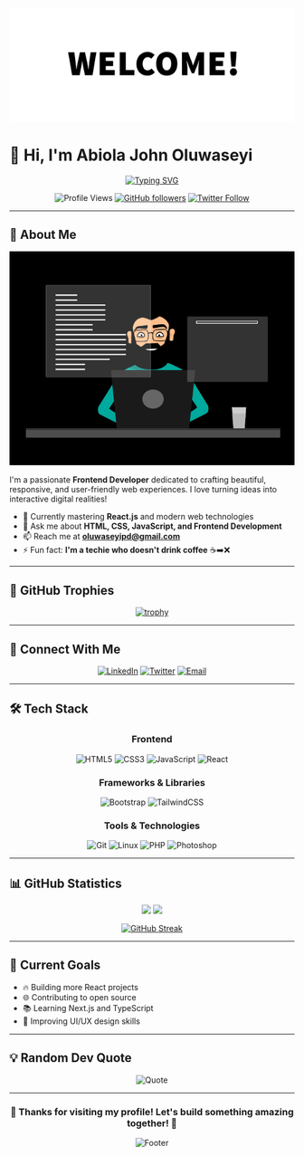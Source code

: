 <div align="center">
  <img src="banner.gif" alt="Header" />
</div>

# 👋 Hi, I'm Abiola John Oluwaseyi

<div align="center">
  
  [![Typing SVG](https://readme-typing-svg.demolab.com?font=Fira+Code&weight=600&size=22&pause=1000&color=6366F1&center=true&vCenter=true&width=600&lines=Frontend+Developer+%F0%9F%9A%80;Crafting+Beautiful+Web+Experiences+%E2%9C%A8;Always+Learning+%26+Growing+%F0%9F%8C%B1)](https://git.io/typing-svg)
  
</div>

<div align="center">
  
  ![Profile Views](https://komarev.com/ghpvc/?username=oluwaseyipd&label=Profile%20views&color=6366F1&style=for-the-badge)
  [![GitHub followers](https://img.shields.io/github/followers/oluwaseyipd?style=for-the-badge&color=6366F1)](https://github.com/oluwaseyipd)
  [![Twitter Follow](https://img.shields.io/twitter/follow/oluwaseyipd?style=for-the-badge&color=1DA1F2)](https://twitter.com/oluwaseyipd)
  
</div>

---

## 🚀 About Me

<div align="center">
  <img src="coding.gif" alt="Header" />
</div>

I'm a passionate **Frontend Developer** dedicated to crafting beautiful, responsive, and user-friendly web experiences. I love turning ideas into interactive digital realities!

- 🌱 Currently mastering **React.js** and modern web technologies
- 💬 Ask me about **HTML, CSS, JavaScript, and Frontend Development**
- 📫 Reach me at **oluwaseyipd@gmail.com**
- ⚡ Fun fact: **I'm a techie who doesn't drink coffee** ☕➡️❌

---

## 🌟 GitHub Trophies

<div align="center">
  
  [![trophy](https://github-profile-trophy.vercel.app/?username=oluwaseyipd&theme=discord&no-frame=true&row=1&column=6)](https://github.com/ryo-ma/github-profile-trophy)
  
</div>

---

## 🤝 Connect With Me

<div align="center">
  
  [![LinkedIn](https://img.shields.io/badge/LinkedIn-0077B5?style=for-the-badge&logo=linkedin&logoColor=white)](https://linkedin.com/in/abiola-john-oluwaseyi)
  [![Twitter](https://img.shields.io/badge/Twitter-1DA1F2?style=for-the-badge&logo=twitter&logoColor=white)](https://twitter.com/oluwaseyipd)
  [![Email](https://img.shields.io/badge/Email-D14836?style=for-the-badge&logo=gmail&logoColor=white)](mailto:oluwaseyipd@gmail.com)
  
</div>

---

## 🛠️ Tech Stack

<div align="center">

### Frontend
![HTML5](https://img.shields.io/badge/HTML5-E34F26?style=for-the-badge&logo=html5&logoColor=white)
![CSS3](https://img.shields.io/badge/CSS3-1572B6?style=for-the-badge&logo=css3&logoColor=white)
![JavaScript](https://img.shields.io/badge/JavaScript-F7DF1E?style=for-the-badge&logo=javascript&logoColor=black)
![React](https://img.shields.io/badge/React-61DAFB?style=for-the-badge&logo=react&logoColor=black)

### Frameworks & Libraries
![Bootstrap](https://img.shields.io/badge/Bootstrap-7952B3?style=for-the-badge&logo=bootstrap&logoColor=white)
![TailwindCSS](https://img.shields.io/badge/Tailwind_CSS-38B2AC?style=for-the-badge&logo=tailwind-css&logoColor=white)

### Tools & Technologies
![Git](https://img.shields.io/badge/Git-F05032?style=for-the-badge&logo=git&logoColor=white)
![Linux](https://img.shields.io/badge/Linux-FCC624?style=for-the-badge&logo=linux&logoColor=black)
![PHP](https://img.shields.io/badge/PHP-777BB4?style=for-the-badge&logo=php&logoColor=white)
![Photoshop](https://img.shields.io/badge/Adobe_Photoshop-31A8FF?style=for-the-badge&logo=adobe-photoshop&logoColor=white)

</div>

---

## 📊 GitHub Statistics

<div align="center">
  
  <img height="180em" src="https://github-readme-stats.vercel.app/api?username=oluwaseyipd&show_icons=true&theme=tokyonight&include_all_commits=true&count_private=true"/>
  <img height="180em" src="https://github-readme-stats.vercel.app/api/top-langs/?username=oluwaseyipd&layout=compact&langs_count=8&theme=tokyonight"/>
  
</div>

<div align="center">
  
  [![GitHub Streak](https://github-readme-streak-stats.herokuapp.com/?user=oluwaseyipd&theme=tokyonight)](https://git.io/streak-stats)
  
</div>

---

## 🎯 Current Goals

- 🔥 Building more React projects
- 🌐 Contributing to open source
- 📚 Learning Next.js and TypeScript
- 🎨 Improving UI/UX design skills

---

## 💡 Random Dev Quote

<div align="center">
  
  ![Quote](https://quotes-github-readme.vercel.app/api?type=horizontal&theme=tokyonight)
  
</div>

---

<div align="center">
  
  ### 🌟 Thanks for visiting my profile! Let's build something amazing together! 🌟
  
  ![Footer](https://capsule-render.vercel.app/api?type=waving&color=6366F1&height=120&section=footer)
  
</div>
